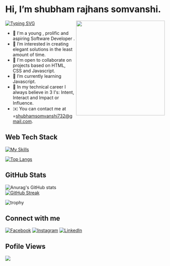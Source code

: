 # Hi, I’m shubham rajhans somvanshi.

[![Typing SVG](https://readme-typing-svg.herokuapp.com?font=robotosans&size=26&pause=1000&color=f7512c&center=true&width=835&lines=Skills%3A+++HTML+++++CSS+++Bootstrap+++TailWind+CSS;Language%3A++JavaScript)](https://git.io/typing-svg)
<img align="right" width="280" height="300" src="https://www.animatedimages.org/data/media/56/animated-computer-image-0116.gif">
- 👋 I'm a young , prolific and aspiring Software Developer .
- 👀 I’m interested in  creating elegant solutions in the least amount of time.
- 🤝 I'm open to collaborate on projects based on HTML, CSS and Javascript.
- 🌱 I’m currently learning  Javascript.
- 💞️ In my technical career I always believe in 3 I's: Intent, Interact and Impact or Influence. 
-  ✉️  You can contact me at =shubhamsomvanshi732@gmail.com.



##  Web Tech Stack
[![My Skills](https://skillicons.dev/icons?i=html,css,bootstrap,tailwind,js)](https://skillicons.dev)


[![Top Langs](https://github-readme-stats.vercel.app/api/top-langs?username=shubhlabh123)](https://github.com/shubhlabh123/github-readme-stats)


## GitHub Stats
![Anurag's GitHub stats](https://github-readme-stats.vercel.app/api?username=shubhlabh123&show_icons=true&theme=dracula)<br/>
[![GitHub Streak](https://github-readme-streak-stats.herokuapp.com?user=shubhlabh123&theme=radical)](https://git.io/streak-stats)
<br/>

![trophy](https://github-profile-trophy.vercel.app/?username=shubhlabh123&theme=onedark)

## Connect with me
[![Facebook](https://img.shields.io/badge/Facebook-%231877F2.svg?logo=Facebook&logoColor=white)]() [![Instagram](https://img.shields.io/badge/Instagram-%23E4405F.svg?logo=Instagram&logoColor=white)](https://www.instagram.com/shubham.somvanshi.397/) [![LinkedIn](https://img.shields.io/badge/LinkedIn-%230077B5.svg?logo=linkedin&logoColor=white)](https://www.linkedin.com/in/shubham-somvanshi-778193135/)

## Pofile Views

![](https://komarev.com/ghpvc/?username=shubhlabh123&color=orange)


<!---
shubhlabh123/shubhlabh123 is a ✨ special ✨ repository because its `README.md` (this file) appears on your GitHub profile.
You can click the Preview link to take a look at your changes.
--->
 
